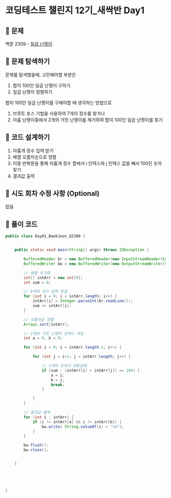 # 코딩테스트 챌린지 12기_새싹반 Day1

## 📌 문제
백준 2309 - [일곱 난쟁이](https://www.acmicpc.net/problem/2309)

## 📌 문제 탐색하기
문제를 탐색했을때, 고민해야할 부분은
1. 합이 100인 일곱 난쟁이 구하기
2. 일곱 난쟁이 정렬하기



합이 100인 일곱 난쟁이를 구해야할 때 생각하는 방법으로
1. 브루트 포스 기법을 사용하여 7개의 정수를 찾거나
2. 아홉 난쟁이중에서 2개의 거짓 난쟁이를 제거하여 합이 100인 일곱 난쟁이를 찾기

## 📌 코드 설계하기
1. 아홉개 정수 입력 받기
2. 배열 오름차순으로 정렬
3. 이중 반복문을 통해 아홉개 정수 합에서 i 인덱스와 j 인덱스 값을 빼서 100인 숫자 찾기
4. 결과값 출력

## 📌 시도 회차 수정 사항 (Optional)
없음

## 📌 풀이 코드
```java
public class Day01_BaekJoon_Q2309 {


    public static void main(String[] args) throws IOException {

        BufferedReader br = new BufferedReader(new InputStreamReader(System.in));
        BufferedWriter bw = new BufferedWriter(new OutputStreamWriter(System.out));

        // 배열 초기화
        int[] intArr = new int[9];
        int sum = 0;

        // 9개의 정수 입력 받음
        for (int i = 0; i < intArr.length; i++) {
            intArr[i] = Integer.parseInt(br.readLine());
            sum += intArr[i];
        }

        // 오름차순 정렬
        Arrays.sort(intArr);

        // 2개의 거짓 난쟁이 인덱스 저장
        int a = 0, b = 0;

        for (int i = 0; i < intArr.length-1; i++) {

            for (int j = i+1; j < intArr.length; j++) {

                // 7개의 숫자가 100일때
                if (sum - (intArr[i] + intArr[j]) == 100) {
                    a = i;
                    b = j;
                    break;
                }

            }
        }

        // 결과값 출력
        for (int i : intArr) {
            if (i != intArr[a] && i != intArr[b]) {
                bw.write( String.valueOf(i) + "\n");
            }
        }

        bw.flush();
        bw.close();


    }





}